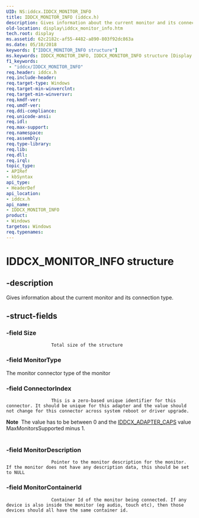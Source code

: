 ```yaml
---
UID: NS:iddcx.IDDCX_MONITOR_INFO
title: IDDCX_MONITOR_INFO (iddcx.h)
description: Gives information about the current monitor and its connection type.
old-location: display\iddcx_monitor_info.htm
tech.root: display
ms.assetid: 62c2182c-af55-4482-a890-803f92dc863a
ms.date: 05/10/2018
keywords: ["IDDCX_MONITOR_INFO structure"]
ms.keywords: IDDCX_MONITOR_INFO, IDDCX_MONITOR_INFO structure [Display Devices], display.iddcx_monitor_info, iddcx/IDDCX_MONITOR_INFO
f1_keywords:
 - "iddcx/IDDCX_MONITOR_INFO"
req.header: iddcx.h
req.include-header: 
req.target-type: Windows
req.target-min-winverclnt: 
req.target-min-winversvr: 
req.kmdf-ver: 
req.umdf-ver: 
req.ddi-compliance: 
req.unicode-ansi: 
req.idl: 
req.max-support: 
req.namespace: 
req.assembly: 
req.type-library: 
req.lib: 
req.dll: 
req.irql: 
topic_type:
- APIRef
- kbSyntax
api_type:
- HeaderDef
api_location:
- iddcx.h
api_name:
- IDDCX_MONITOR_INFO
product:
- Windows
targetos: Windows
req.typenames: 
---
```


# IDDCX_MONITOR_INFO structure


## -description


Gives information about the current monitor and its connection type.
             


## -struct-fields




### -field Size


                     Total size of the structure
                 


### -field MonitorType

The monitor connector type of the monitor
                 


### -field ConnectorIndex


                     This is a zero-based unique identifier for this connector. It should be unique for this adapter and the value should not change for this connector across system reboot or driver upgrade. 

<div class="alert"><b>Note</b>  The value has to be between 0 and the <a href="https://docs.microsoft.com/windows-hardware/drivers/ddi/iddcx/ns-iddcx-iddcx_adapter_caps">IDDCX_ADAPTER_CAPS</a> value MaxMonitorsSupported minus 1.
                 </div>
<div> </div>

### -field MonitorDescription


                     Pointer to the monitor description for the monitor. If the monitor does not have any description data, this should be set to NULL
                 


### -field MonitorContainerId


                     Container Id of the monitor being connected. If any device is also inside the monitor (eg audio, touch etc), then those devices should all have the same container id.
                 

